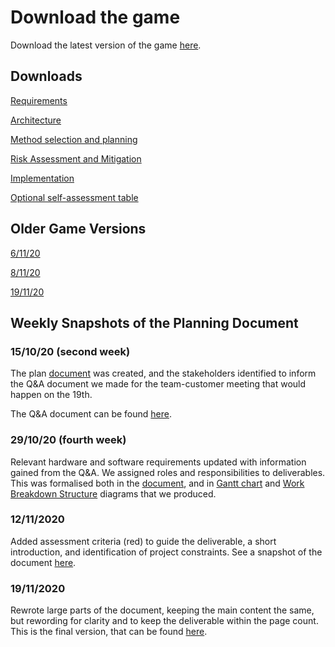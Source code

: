 # Download the game

Download the latest version of the game [here](https://github.com/Lamrsw/t19_dbr/tree/main).

## Downloads
[Requirements](https://lamrsw.github.io/t19_dbr/Req1.pdf)

[Architecture](https://lamrsw.github.io/t19_dbr/Arch1.pdf)

[Method selection and planning](https://lamrsw.github.io/t19_dbr/Plan1.pdf)

[Risk Assessment and Mitigation](https://lamrsw.github.io/t19_dbr/Risk1.pdf) 

[Implementation](https://lamrsw.github.io/t19_dbr/Impl1.pdf)

[Optional self-assessment table](https://lamrsw.github.io/t19_dbr/SelfAss1.pdf)

## Older Game Versions

[6/11/20](https://lamrsw.github.io/t19_dbr/Old%20versions/t19_dbr%206-11.zip)

[8/11/20](https://lamrsw.github.io/t19_dbr/Old%20versions/t19_dbr%208-11.zip)

[19/11/20](https://lamrsw.github.io/t19_dbr/Old%20versions/t19_dbr%2019-11.zip)

## Weekly Snapshots of the Planning Document

### 15/10/20 (second week) 
The plan [document](https://github.com/Lamrsw/t19_dbr/blob/website-dougie/stakeholders.png) was created, and the stakeholders identified to inform the Q&A document we made for the team-customer meeting that would happen on the 19th.

The Q&A document can be found [here](https://github.com/Lamrsw/t19_dbr/blob/website-dougie/Questions%20for%20Team-Customer%20meeting.pdf).

### 29/10/20 (fourth week)
Relevant hardware and software requirements updated with information gained from the Q&A.
We assigned roles and responsibilities to deliverables. This was formalised both in the [document](https://github.com/Lamrsw/t19_dbr/blob/website-dougie/project_organisation.png), and in [Gantt chart](https://github.com/Lamrsw/t19_dbr/blob/website-dougie/gantt.png) and [Work Breakdown Structure](https://github.com/Lamrsw/t19_dbr/blob/website-dougie/wbs.png) diagrams that we produced.

### 12/11/2020
Added assessment criteria (red) to guide the deliverable, a short introduction, and identification of project constraints. See a snapshot of the document [here](https://github.com/Lamrsw/t19_dbr/blob/website-dougie/sys_plan.png).

### 19/11/2020
Rewrote large parts of the document, keeping the main content the same, but rewording for clarity and to keep the deliverable within the page count. This is the final version, that can be found [here](https://lamrsw.github.io/t19_dbr/Plan1.pdf).


